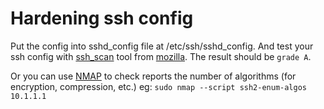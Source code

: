 # Hardening ssh config

Put the config into sshd_config file at /etc/ssh/sshd_config. And test your ssh config with [ssh_scan](https://github.com/mozilla/ssh_scan) tool from [mozilla](https://github.com/mozilla). The result should be `grade A`.

Or you can use [NMAP](https://nmap.org) to check reports the number of algorithms (for encryption, compression, etc.)
eg: `sudo nmap --script ssh2-enum-algos 10.1.1.1`
